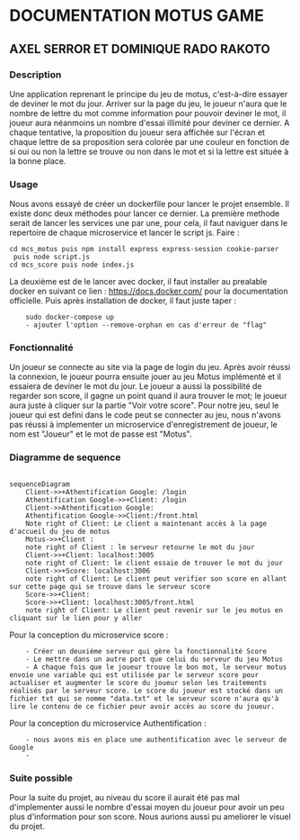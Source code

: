 # DOCUMENTATION MOTUS GAME

## AXEL SERROR ET DOMINIQUE RADO RAKOTO 

### Description
Une application reprenant le principe du jeu de motus, c'est-à-dire essayer de deviner le mot du jour. Arriver sur la page du jeu, le joueur n'aura que le nombre de lettre du mot comme information pour pouvoir deviner le mot, il joueur aura néanmoins un nombre d'essai illimité pour deviner ce dernier. A chaque tentative, la proposition du joueur sera affichée sur l'écran et chaque lettre de sa proposition sera colorée par une couleur en fonction de si oui ou non la lettre se trouve ou non dans le mot et si la lettre est située à la bonne place.

### Usage
Nous avons essayé de créer un dockerfile pour lancer le projet ensemble. Il existe donc deux méthodes pour lancer ce dernier.
La première methode serait de lancer les services une par une, pour cela, il faut naviguer dans le repertoire de chaque microservice et lancer le script js.
Faire :

```
cd mcs_motus puis npm install express express-session cookie-parser
 puis node script.js
cd mcs_score puis node index.js

```

La deuxième est de le lancer avec docker, il faut installer au prealable docker en suivant ce lien : https://docs.docker.com/ pour la documentation officielle.
Puis après installation de docker, il faut juste taper :
 
```
    sudo docker-compose up
    - ajouter l'option --remove-orphan en cas d'erreur de "flag"

```

### Fonctionnalité

Un joueur se connecte au site via la page de login du jeu. Après avoir réussi la connexion, le joueur pourra ensuite jouer au jeu Motus implémenté et il essaiera de deviner le mot du jour.
Le joueur a aussi la possibilité de regarder son score, il gagne un point quand il aura trouver le mot; le joueur aura juste à cliquer sur la partie "Voir votre score".
Pour notre jeu, seul le joueur qui est defini dans le code peut se connecter au jeu, nous n'avons pas réussi à implementer un microservice d'enregistrement de joueur, le nom est "Joueur" et le mot de passe est "Motus".

### Diagramme de sequence

```mermaid

sequenceDiagram
    Client->>+Athentification Google: /login
    Athentification Google->>+Client: /login
    Client->>Athentification Google: 
    Athentification Google->>Client:/front.html
    Note right of Client: Le client a maintenant accès à la page d'accueil du jeu de motus
    Motus->>+Client : 
    note right of Client : le serveur retourne le mot du jour
    Client->>+Client: localhost:3005
    note right of Client: le client essaie de trouver le mot du jour
    Client->>+Score: localhost:3006
    note right of Client: Le client peut verifier son score en allant sur cette page qui se trouve dans le serveur score
    Score->>+Client: 
    Score->>+Client: localhost:3005/front.html
    note right of Client: Le client peut revenir sur le jeu motus en cliquant sur le lien pour y aller
 ```
Pour la conception du microservice score : 

```
    - Créer un deuxième serveur qui gère la fonctionnalité Score
    - Le mettre dans un autre port que celui du serveur du jeu Motus
    - A chaque fois que le joueur trouve le bon mot, le serveur motus envoie une variable qui est utilisée par le serveur score pour actualiser et augmenter le score du joueur selon les traitements réalisés par le serveur score. Le score du joueur est stocké dans un fichier txt qui se nomme "data.txt" et le serveur score n'aura qu'à lire le contenu de ce fichier pour avoir accès au score du joueur.

```
Pour la conception du microservice Authentification : 

```
    - nous avons mis en place une authentification avec le serveur de Google
    - 

```

### Suite possible

Pour la suite du projet, au niveau du score il aurait été pas mal d'implementer aussi le nombre d'essai moyen du joueur pour avoir un peu plus d'information pour son score.
Nous aurions aussi pu ameliorer le visuel du projet.